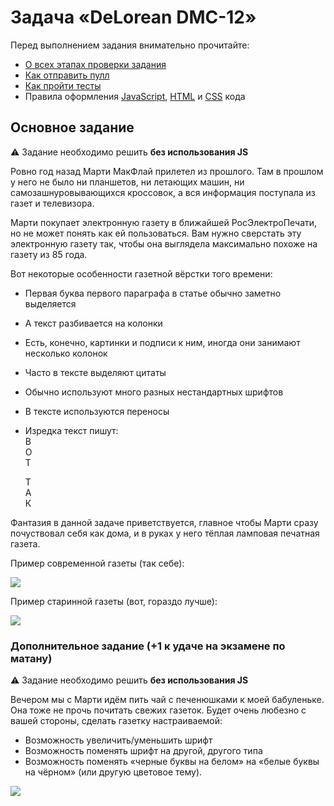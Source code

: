 # Задача «DeLorean DMC-12»

Перед выполнением задания внимательно прочитайте:

- [О всех этапах проверки задания](https://github.com/urfu-2017/guides/blob/master/workflow/overall.md)
- [Как отправить пулл](https://github.com/urfu-2017/guides/blob/master/workflow/pull.md)
- [Как пройти тесты](https://github.com/urfu-2017/guides/blob/master/workflow/test.md)
- Правила оформления [JavaScript](https://github.com/urfu-2017/guides/blob/master/codestyle/js.md), [HTML](https://github.com/urfu-2017/guides/blob/master/codestyle/html.md) и [CSS](https://github.com/urfu-2017/guides/blob/master/codestyle/css.md) кода

## Основное задание

:warning: Задание необходимо решить __без использования JS__

Ровно год назад Марти МакФлай прилетел из прошлого. Там в прошлом у него не было ни
планшетов, ни летающих машин, ни самозашнуровывающихся кроссовок, а вся
информация поступала из газет и телевизора.

Марти покупает электронную газету в ближайшей РосЭлектроПечати, но не может
понять как ей пользоваться. Вам нужно сверстать эту электронную газету так,
чтобы она выглядела максимально похоже на газету из 85 года.

Вот некоторые особенности газетной вёрстки того времени:

* Первая буква первого параграфа в статье обычно заметно выделяется
* А текст разбивается на колонки
* Есть, конечно, картинки и подписи к ним, иногда они занимают несколько колонок
* Часто в тексте выделяют цитаты
* Обычно используют много разных нестандартных шрифтов
* В тексте используются переносы
* Изредка текст пишут:  
   В  
   О  
   Т  
  
   Т  
   А  
   К  

Фантазия в данной задаче приветствуется, главное чтобы Марти сразу почуствовал
себя как дома, и в руках у него тёплая ламповая печатная газета.

Пример современной газеты (так себе):

![](https://cloud.githubusercontent.com/assets/4534405/10664713/f61a3486-78de-11e5-83fe-f8d43be81b10.jpg)

Пример старинной газеты (вот, гораздо лучше):

![](https://cloud.githubusercontent.com/assets/4534405/10664851/398f1820-78e0-11e5-96a9-347f14ba9875.jpg)

### Дополнительное задание (+1 к удаче на экзамене по матану)

:warning: Задание необходимо решить __без использования JS__

Вечером мы с Марти идём пить чай с печенюшками к моей бабуленьке. Она тоже не
прочь почитать свежих газеток. Будет очень любезно с вашей стороны, сделать
газетку настраиваемой:

* Возможность увеличить/уменьшить шрифт
* Возможность поменять шрифт на другой, другого типа
* Возможность поменять «черные буквы на белом» на «белые буквы на чёрном» (или другую цветовое тему).

![](https://cloud.githubusercontent.com/assets/4534405/10665968/1a048d34-78e8-11e5-9c98-59c790acc8df.jpg)
